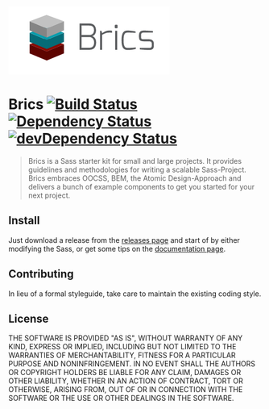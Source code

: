 ![Brics](https://raw.githubusercontent.com/Inkdpixels/Brics/gh-pages/Assets/Dist/Images/Brics.png)

# Brics [![Build Status](https://travis-ci.org/Inkdpixels/Brics.svg)](https://travis-ci.org/Inkdpixels/Brics) [![Dependency Status](https://david-dm.org/Inkdpixels/Brics.svg)](https://david-dm.org/Inkdpixels/Brics) [![devDependency Status](https://david-dm.org/Inkdpixels/Brics/dev-status.svg)](https://david-dm.org/Inkdpixels/Brics#info=devDependencies)

> Brics is a Sass starter kit for small and large projects. It provides guidelines and methodologies for writing a scalable Sass-Project. Brics embraces OOCSS, BEM, the Atomic Design-Approach and delivers a bunch of example components to get you started for your next project.

## Install
Just download a release from the [releases page](https://github.com/Inkdpixels/Brics/releases) and start of by either modifying the Sass, or get some tips on the [documentation page](http://inkdpixels.github.io/Brics/#installation).

## Contributing
In lieu of a formal styleguide, take care to maintain the existing coding style.

## License
THE SOFTWARE IS PROVIDED "AS IS", WITHOUT WARRANTY OF ANY KIND, EXPRESS OR IMPLIED, INCLUDING BUT NOT LIMITED TO THE WARRANTIES OF MERCHANTABILITY, FITNESS FOR A PARTICULAR PURPOSE AND NONINFRINGEMENT. IN NO EVENT SHALL THE AUTHORS OR COPYRIGHT HOLDERS BE LIABLE FOR ANY CLAIM, DAMAGES OR OTHER LIABILITY, WHETHER IN AN ACTION OF CONTRACT, TORT OR OTHERWISE, ARISING FROM, OUT OF OR IN CONNECTION WITH THE SOFTWARE OR THE USE OR OTHER DEALINGS IN THE SOFTWARE.